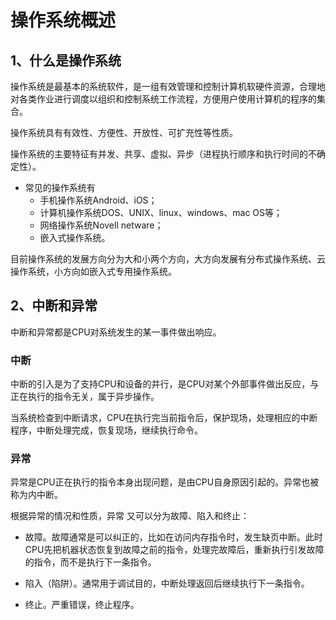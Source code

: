 # 操作系统概述

## 1、什么是操作系统

操作系统是最基本的系统软件，是一组有效管理和控制计算机软硬件资源，合理地对各类作业进行调度以组织和控制系统工作流程，方便用户使用计算机的程序的集合。

操作系统具有有效性、方便性、开放性、可扩充性等性质。

操作系统的主要特征有并发、共享、虚拟、异步（进程执行顺序和执行时间的不确定性）。

+ 常见的操作系统有
    + 手机操作系统Android、iOS；
    + 计算机操作系统DOS、UNIX、linux、windows、mac OS等；
    + 网络操作系统Novell netware；
    + 嵌入式操作系统。

目前操作系统的发展方向分为大和小两个方向，大方向发展有分布式操作系统、云操作系统，小方向如嵌入式专用操作系统。

## 2、中断和异常

中断和异常都是CPU对系统发生的某一事件做出响应。

### 中断

中断的引入是为了支持CPU和设备的并行，是CPU对某个外部事件做出反应，与正在执行的指令无关，属于异步操作。

当系统检查到中断请求，CPU在执行完当前指令后，保护现场，处理相应的中断程序，中断处理完成，恢复现场，继续执行命令。

### 异常

异常是CPU正在执行的指令本身出现问题，是由CPU自身原因引起的。异常也被称为内中断。

根据异常的情况和性质，异常 又可以分为故障、陷入和终止：

+ 故障。故障通常是可以纠正的，比如在访问内存指令时，发生缺页中断。此时CPU先把机器状态恢复到故障之前的指令，处理完故障后，重新执行引发故障的指令，而不是执行下一条指令。

+ 陷入（陷阱）。通常用于调试目的，中断处理返回后继续执行下一条指令。

+ 终止。严重错误，终止程序。


